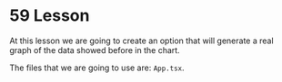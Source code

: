 # 59 Lesson

At this lesson we are going to create an option that will generate a real graph of the data showed before in the chart.

The files that we are going to use are: `App.tsx`.
